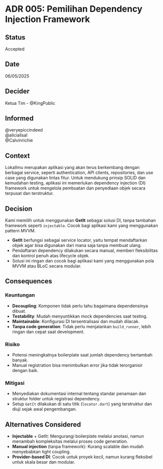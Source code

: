 # ADR 005: Pemilihan Dependency Injection Framework

## Status  
Accepted

## Date  
06/05/2025

## Decider  
Ketua Tim - @KingPublic

## Informed  
@veryepiccindeed  
@alicialisal  
@Calvinrichie

## Context  

LokaIlmu merupakan aplikasi yang akan terus berkembang dengan berbagai service, seperti authentication, API clients, repositories, dan use case yang digunakan lintas fitur. Untuk mendukung prinsip SOLID dan kemudahan testing, aplikasi ini memerlukan dependency injection (DI) framework untuk mengelola pembuatan dan penyediaan objek secara terpusat dan terstruktur.

## Decision  

Kami memilih untuk menggunakan **GetIt** sebagai solusi DI, tanpa tambahan framework seperti `injectable`.
Cocok bagi aplikasi kami yang menggunakan pattern MVVM.

- **GetIt** berfungsi sebagai service locator, yaitu tempat mendaftarkan objek agar bisa digunakan dari mana saja tanpa membuat ulang.
- Pendaftaran dependency dilakukan secara manual, memberi fleksibilitas dan kontrol penuh atas lifecycle objek.
- Solusi ini ringan dan cocok bagi aplikasi kami yang menggunakan pola MVVM atau BLoC secara modular.

## Consequences  

### Keuntungan

- **Decoupling**: Komponen tidak perlu tahu bagaimana dependensinya dibuat.
- **Testability**: Mudah menyuntikkan mock dependencies saat testing.
- **Maintainable**: Konfigurasi DI tersentralisasi dan mudah dilacak.
- **Tanpa code generation**: Tidak perlu menjalankan `build_runner`, lebih ringan dan cepat saat development.

### Risiko  

- Potensi meningkatnya boilerplate saat jumlah dependency bertambah banyak.
- Manual registration bisa menimbulkan error jika tidak terorganisir dengan baik.

### Mitigasi  

- Menyediakan dokumentasi internal tentang standar penamaan dan struktur folder untuk registrasi dependency.
- Setup `GetIt` dilakukan di satu titik (`locator.dart`) yang terstruktur dan diuji sejak awal pengembangan.

## Alternatives Considered  

- **Injectable** + GetIt: Mengurangi boilerplate melalui anotasi, namun menambah kompleksitas melalui proses code generation.
- **Manual injection** (tanpa framework): Kurang scalable dan mudah menyebabkan tight coupling.
- **Provider-based DI**: Cocok untuk proyek kecil, namun kurang fleksibel untuk skala besar dan modular.
